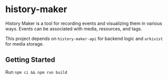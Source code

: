 # history-maker

History Maker is a tool for recording events and visualizing them in various ways. 
Events can be associated with media, resources, and tags.

This project depends on `history-maker-api` for backend logic and `arkivist` for media storage.

## Getting Started

Run `npm ci && npm run build`